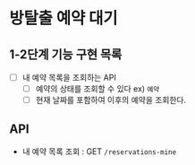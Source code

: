 #  방탈출 예약 대기

## 1-2단계 기능 구현 목록

- [ ] 내 예약 목록을 조회하는 API
  - [ ] 예약의 상태를 조회할 수 있다 ex) `예약`
  - [ ] 현재 날짜를 포함하여 이후의 예약을 조회한다. 

## API
-  내 예약 목록 조회 : GET `/reservations-mine`
